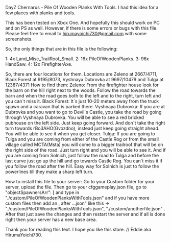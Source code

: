 DayZ Chernarus - Pile Of Wooden Planks With Tools.
I had this idea for a few places with planks and tools.

This has been tested on Xbox One. And hopefully this should work on PC and on PS as well.
However, if there is some errors or bugs with this file. Please feel free to email to 
hirumayoichi730@gmail.com with some screenshots.

So, the only things that are in this file is the following:

1: 4x Land_Misc_TrailRoof_Small.
2: 16x PileOfWoodenPlanks.
3: 96x HandSaw.
4: 12x FirefighterAxe.


So, there are four locations for them. Locations are Zeleno at 2667/4711, Black Forest at 9195/8073, Vyshnaya Dubrovka at 9697/10479 and Tulga at 12387/4371
How to find them: 
Zeleno: From the firefighter house look for the barn on the hill right next to the woods. Follow the road towards the barn and when the road
goes both to the left and to the right, turn left and you can´t miss it.
Black Forest: It´s just 10-20 meters away from the truck spawn and a caravan that is parked there.
Vyshnaya Dubrovka: If you are at Dubrovka and you want to go to Devil´s Castle, you take the road by going through Vyshnaya Dubrovka. You will be able to see a red
bricked pubhouse on the left side. Just keep going forward. And don´t take the right turn towards rBo3AHO(Gvozdno), instead just keep going straight ahead. 
You will be able to see it when you get closer.
Tulga: If you are going to Tulga and you are coming from either of the Castle Rog or from the small village called MCTA(Msta) you will come to a bigger trailroof that
will be on the right side of the road. Just turn right and you will be able to see it. And if you are coming from Solnich, just follow the road to Tulga and before the last curve
just go up the hill and go towards Castle Rog. You can´t miss it if you follow the road after the hill. Easy way for Solnich is just to follow the powerlines till they make a sharp left turn.

How to install this file to your server:
Go to your Custom folder for your server, upload the file.
Then go to your cfggameplay.json file, go to "objectSpawnersArr": [ and type in "./custom/PileOfWoodenPlanksWithTools.json"
and if you have more custom files then add an , after ...json" like this -> "./custom/PileOfWoodenPlanksWithTools.json", "./custom/anotherfile.json" .
After that just save the changes and then restart the server and if all is done right then your server has a new base area.

Thank you for reading this text.
I hope you like this store.
//
Eddie aka HirumaYoichi730.
